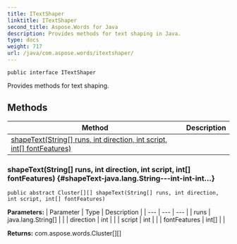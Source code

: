 ```yaml
---
title: ITextShaper
linktitle: ITextShaper
second_title: Aspose.Words for Java
description: Provides methods for text shaping in Java.
type: docs
weight: 717
url: /java/com.aspose.words/itextshaper/
---
```

```
public interface ITextShaper
```

Provides methods for text shaping.
## Methods

| Method | Description |
| --- | --- |
| [shapeText(String[] runs, int direction, int script, int[] fontFeatures)](#shapeText-java.lang.String---int-int-int...) |  |
### shapeText(String[] runs, int direction, int script, int[] fontFeatures) {#shapeText-java.lang.String---int-int-int...}
```
public abstract Cluster[][] shapeText(String[] runs, int direction, int script, int[] fontFeatures)
```




**Parameters:**
| Parameter | Type | Description |
| --- | --- | --- |
| runs | java.lang.String[] |  |
| direction | int |  |
| script | int |  |
| fontFeatures | int[] |  |

**Returns:**
com.aspose.words.Cluster[][]
